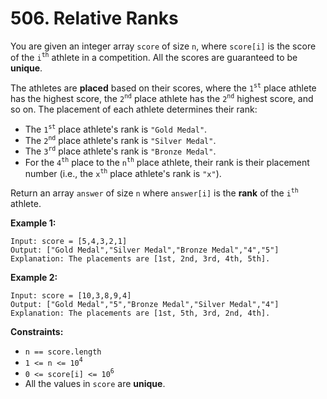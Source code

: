 # 506. Relative Ranks

You are given an integer array `score` of size `n`, where `score[i]` is
the score of the `i`<sup>`th`</sup> athlete in a competition. All the
scores are guaranteed to be **unique**.

The athletes are **placed** based on their scores, where the
`1`<sup>`st`</sup> place athlete has the highest score, the
`2`<sup>`nd`</sup> place athlete has the `2`<sup>`nd`</sup> highest
score, and so on. The placement of each athlete determines their rank:

-   The `1`<sup>`st`</sup> place athlete's rank is `"Gold Medal"`.
-   The `2`<sup>`nd`</sup> place athlete's rank is `"Silver Medal"`.
-   The `3`<sup>`rd`</sup> place athlete's rank is `"Bronze Medal"`.
-   For the `4`<sup>`th`</sup> place to the `n`<sup>`th`</sup> place
    athlete, their rank is their placement number (i.e., the
    `x`<sup>`th`</sup> place athlete's rank is `"x"`).

Return an array `answer` of size `n` where `answer[i]` is the **rank**
of the `i`<sup>`th`</sup> athlete.

 

**Example 1:**

    Input: score = [5,4,3,2,1]
    Output: ["Gold Medal","Silver Medal","Bronze Medal","4","5"]
    Explanation: The placements are [1st, 2nd, 3rd, 4th, 5th].

**Example 2:**

    Input: score = [10,3,8,9,4]
    Output: ["Gold Medal","5","Bronze Medal","Silver Medal","4"]
    Explanation: The placements are [1st, 5th, 3rd, 2nd, 4th].

 

**Constraints:**

-   `n == score.length`
-   `1 <= n <= 10`<sup>`4`</sup>
-   `0 <= score[i] <= 10`<sup>`6`</sup>
-   All the values in `score` are **unique**.
